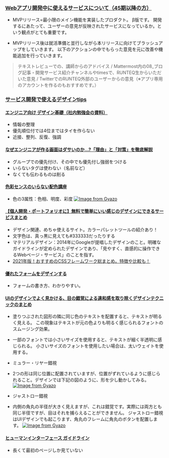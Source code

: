 ### [Webアプリ開発中に使えるサービスについて（45期以降の方）](https://school.runteq.jp/v2/mypage/helps/articles/how_to_solve_web_application?gretel_word=Web%E3%82%A2%E3%83%97%E3%83%AA%E9%96%A2%E9%80%A3)
- MVPリリース=最小限のメイン機能を実装したプロダクト。 β版です。
開発するにあたって、ユーザーの意見が反映されたサービスになっているか。という観点がとても重要です。

- MVPリリース後は就活準備と並行しながら本リリースに向けてブラッシュアップをしていきます。
以下のアクションの中でもらった意見を元に改善や機能追加を行っていきます。
> テキストレビューでの、講師からのアドバイス / Mattermost内の08_ブログ記事・開発サービス紹介チャンネルやtimesで、RUNTEQ生からいただいた意見 / TwitterでのRUNTEQ外部のユーザーからの意見（※アプリ専用のアカウントを作るのもおすすめです。）

### [サービス開発で使えるデザインtips](https://school.runteq.jp/v2/mypage/helps/articles/design_tips?gretel_word=Web%E3%82%A2%E3%83%97%E3%83%AA%E9%96%A2%E9%80%A3)

#### [エンジニア向け デザイン基礎（社内勉強会の資料）](https://qiita.com/xrxoxcxox/items/01ae9d1515fdf794e1f5)
- 情報の整理
- 優先順位付では4位まではタイを作らない
- 近接、整列、反復、強調

#### [なぜエンジニアが作る画面はダサいのか…?「理由」と「対策」を徹底解説](https://qiita.com/mskmiki/items/544149987475719e417b)
- グループでの優先付け、その中でも優先付し強弱をつける
- いらないタグは使わない（名前など）
- なくても伝わるものは削る

#### [色彩センスのいらない配色講座](https://www.slideshare.net/slideshow/ss-9003317/9003317)
- 色の3属性：色相、明度、彩度
[![Image from Gyazo](https://i.gyazo.com/98073db5c2de82fb603a9ad07140c65f.png)](https://gyazo.com/98073db5c2de82fb603a9ad07140c65f)


#### [【個人開発・ポートフォリオに】無料で簡単にいい感じのデザインにできるサービスまとめ](https://qiita.com/aiandrox/items/4196c8f5b564d29fdce7)
- デザイン関連、めちゃ使えるサイト。カラーパレットツールの紹介あり！
- 文字色は、真っ黒に見えても#333333だったりする
- マテリアルデザイン：2014年にGoogleが提唱したデザインのこと。明確なガイドラインが定められたデザインであり、「見やすく、直感的に操作できるWebページ・サービス」のことを指す。
- [2021年版！おすすめのCSSフレームワーク総まとめ。特徴や比較も！](https://webdesign-trends.net/entry/12965#6_Tachyons)


#### [優れたフォームをデザインする](https://medium.com/@rayyama/d-9ff35629c4fb)
- フォームの書き方、わかりやすい。

#### [UIのデザインでよく見かける、目の錯覚による違和感を取り除くデザインテクニックのまとめ](https://coliss.com/articles/build-websites/operation/design/visually-distorted-when-ui-looks-all.html)
- 塗りつぶされた図形の隣に同じ色のテキストを配置すると、テキストが明るく見える。 この現象はテキストが元の色よりも明るく感じられるフォントのスムージング効果。
- 一部のフォントでは小さいサイズを使用すると、テキストが細く半透明に感じられる。
小さいサイズのフォントを使用したい場合は、太いウェイトを使用する。

- ミュラー・リヤー錯視
- 2つの形は同じ位置に配置されていますが、位置がずれているように感じられること。デザインでは下記の図のように、形を少し動かしてみる。
[![Image from Gyazo](https://i.gyazo.com/4b7752ae6b0e413bdb319632b4652a64.png)](https://gyazo.com/4b7752ae6b0e413bdb319632b4652a64)

- ジャストロー錯視
- 内側の角丸の半径が大きく見えますが、これは錯覚です。実際には両方とも同じ半径ですが、目はそれを捕らえることができません。
ジャストロー錯視はUIデザインでも起こります、角丸のフレームに角丸のボタンを配置します。
[![Image from Gyazo](https://i.gyazo.com/678a6576f1a2a6d745d007be481dde3e.png)](https://gyazo.com/678a6576f1a2a6d745d007be481dde3e)

#### [ヒューマンインターフェース ガイドライン](https://www.sociomedia.co.jp/category/shig)
- 長くて最初のページしか見ていない

